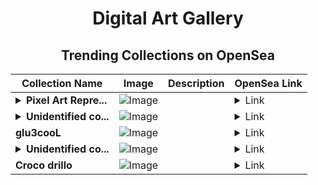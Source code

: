<div align="center">

# Digital Art Gallery

## Trending Collections on OpenSea

| Collection Name                       | Image                                                                                     | Description                       | OpenSea Link                                                                                          |
|---------------------------------------|-------------------------------------------------------------------------------------------|-----------------------------------|--------------------------------------------------------------------------------------------------------|
| **<details><summary>Pixel Art Repre...</summary>Pixel Art Representations</details>** | ![Image](https://i.seadn.io/s/raw/files/44134afc7dfa4b72a732c70a840e0ca6.png?w=500&auto=format?w=200&auto=format) |  | <details><summary>Link</summary>[Pixel Art Representations](https://opensea.io/collection/pixel-art-representations)</details> |
| **<details><summary>Unidentified co...</summary>Unidentified contract 5791fca0-a871-4489-8ff5-fadd8258fb59</details>** | ![Image](https://i.seadn.io/s/raw/files/e9acf51ddce687ccf33c485e916aec1b.jpg?w=500&auto=format?w=200&auto=format) |  | <details><summary>Link</summary>[Unidentified contract 5791fca0-a871-4489-8ff5-fadd8258fb59](https://opensea.io/collection/unidentified-contract-5791fca0-a871-4489-8ff5-fadd)</details> |
| **glu3cooL** | ![Image](https://i.seadn.io/s/raw/files/b0b2d310b0e9ce7fc3de673935f091ef.png?w=500&auto=format?w=200&auto=format) |  | <details><summary>Link</summary>[glu3cooL](https://opensea.io/collection/glu3cool)</details> |
| **<details><summary>Unidentified co...</summary>Unidentified contract 43ba5103-1d69-4bc2-8038-e37a39958f14</details>** | ![Image](https://i.seadn.io/s/raw/files/a837708742ad8afcb35eb60ba787976d.jpg?w=500&auto=format?w=200&auto=format) |  | <details><summary>Link</summary>[Unidentified contract 43ba5103-1d69-4bc2-8038-e37a39958f14](https://opensea.io/collection/unidentified-contract-43ba5103-1d69-4bc2-8038-e37a)</details> |
| **Croco drillo** | ![Image](https://i.seadn.io/s/raw/files/baea688b5acde1cf70c19eeda1a9743f.png?w=500&auto=format?w=200&auto=format) |  | <details><summary>Link</summary>[Croco drillo](https://opensea.io/collection/croco-drillo)</details> |

</div>